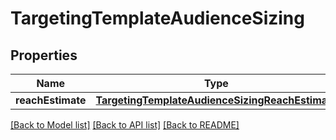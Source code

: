 # TargetingTemplateAudienceSizing

## Properties
Name | Type | Description | Notes
------------ | ------------- | ------------- | -------------
**reachEstimate** | [**TargetingTemplateAudienceSizingReachEstimate**](TargetingTemplateAudienceSizingReachEstimate.md) |  | [optional] 

[[Back to Model list]](../README.md#documentation-for-models) [[Back to API list]](../README.md#documentation-for-api-endpoints) [[Back to README]](../README.md)


